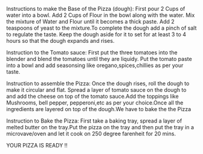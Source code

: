 Instructions to make the Base of the Pizza (dough):
First pour 2 Cups of water into a bowl. Add 2 Cups of Flour in the bowl along with the water.
Mix the mixture of Water and Flour until it becomes a thick paste. Add 2 teaspoons of yeast to the mixture.To complete the dough add a pinch of salt to regulate the taste. Keep the dough aside for it to set for at least 3 to 4 hours so that the dough expands and rises.

Instruction to the Tomato sauce:
First put the three tomatoes into the blender and blend the tomatoes until they are liquidy. Put the tomato paste into a bowl and add seasonsing like oregano,spices,chillies as per your taste.

Instruction to assemble the Pizza:
Once the dough rises, roll the dough to make it circular and flat. Spread a layer of tomato sauce on the dough to and add the cheese on top of the tomato sauce.Add the toppings like Mushrooms, bell pepper, pepperoni,etc as per your choice.Once all the ingredients are layered on top of the dough.We have to bake the the Pizza

Instruction to Bake the Pizza:
First take a baking tray, spread a layer of melted butter on the tray.Put the pizza on the tray and then put the tray in a microvave/oven and let it cook on 250 degree farenheit for 20 mins.

YOUR PIZZA IS READY !!